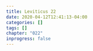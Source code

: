 ```yaml
---
title: Leviticus 22
date: 2020-04-12T12:41:13-04:00
categories: []
tags: []
chapter: "022"
inprogress: false
---
```


